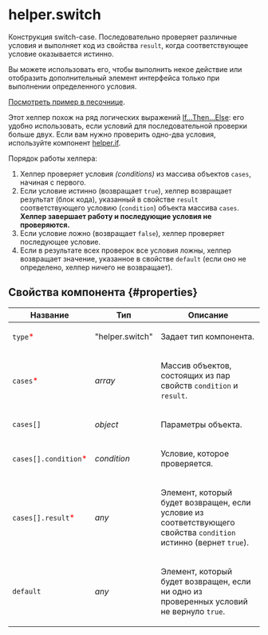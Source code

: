# helper.switch

Конструкция switch-case. Последовательно проверяет различные условия и выполняет код из свойства `result`, когда соответствующее условие оказывается истинно.

Вы можете использовать его, чтобы выполнить некое действие или отобразить дополнительный элемент интерфейса только при выполнении определенного условия.

[Посмотреть пример в песочнице](https://clck.ru/QQrHU).

Этот хелпер похож на ряд логических выражений [If...Then...Else](helper.if.md): его удобно использовать, если условий для последовательной проверки больше двух. Если вам нужно проверить одно-два условия, используйте компонент [helper.if](helper.if.md).

Порядок работы хелпера:

1. Хелпер проверяет условия _(conditions)_ из массива объектов `cases`, начиная с первого.
2. Если условие истинно (возвращает `true`), хелпер возвращает результат (блок кода), указанный в свойстве `result` соответствующего условию (`condition`) объекта массива `cases`. **Хелпер завершает работу и последующие условия не проверяются.**
3. Если условие ложно (возвращает `false`), хелпер проверяет последующее условие.
4. Если в результате всех проверок все условия ложны, хелпер возвращает значение, указанное в свойстве `default` (если оно не определено, хелпер ничего не возвращает).

## Свойства компонента {#properties}

| Название                                              | Тип             | Описание                                                                                                                |
| ----------------------------------------------------- | --------------- | ----------------------------------------------------------------------------------------------------------------------- |
| `type`<span style="color: red">\*</span>              | "helper.switch" | <p>Задает тип компонента.</p>                                                                                           |
| `cases`<span style="color: red">\*</span>             | _array_         | <p>Массив объектов, состоящих из пар свойств `condition` и `result`.</p>                                                |
| `cases[]`                                             | _object_        | <p>Параметры объекта.</p>                                                                                               |
| `cases[].condition`<span style="color: red">\*</span> | _condition_     | <p>Условие, которое проверяется.</p>                                                                                    |
| `cases[].result`<span style="color: red">\*</span>    | _any_           | <p>Элемент, который будет возвращен, если условие из соответствующего свойства `condition` истинно (вернет `true`).</p> |
| `default`                                             | _any_           | <p>Элемент, который будет возвращен, если ни одно из проверенных условий не вернуло `true`.</p>                         |
